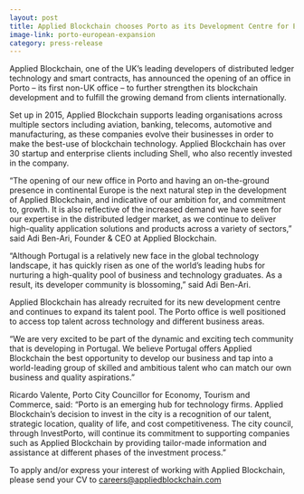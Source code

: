 ```yaml
---
layout: post
title: Applied Blockchain chooses Porto as its Development Centre for European Expansion
image-link: porto-european-expansion
category: press-release
---
```


<p class="post__headline">Applied Blockchain, one of the UK’s leading developers of distributed ledger technology and smart contracts, has announced the opening of an office in Porto – its first non-UK office – to further strengthen its blockchain development and to fulfill the growing demand from clients internationally.</p>

<p class="post__content">Set up in 2015, Applied Blockchain supports leading organisations across multiple sectors including aviation, banking, telecoms, automotive and manufacturing, as these companies evolve their businesses in order to make the best-use of blockchain technology. Applied Blockchain has over 30 startup and enterprise clients including Shell, who also recently invested in the company.</p>
<p class="post__content">“The opening of our new office in Porto and having an on-the-ground presence in continental Europe is the next natural step in the development of Applied Blockchain, and indicative of our ambition for, and commitment to, growth. It is also reflective of the increased demand we have seen for our expertise in the distributed ledger market, as we continue to deliver high-quality application solutions and products across a variety of sectors,” said Adi Ben-Ari, Founder & CEO at Applied Blockchain.</p>
<p class="post__content">“Although Portugal is a relatively new face in the global technology landscape, it has quickly risen as one of the world’s leading hubs for nurturing a high-quality pool of business and technology graduates. As a result, its developer community is blossoming,” said Adi Ben-Ari.</p>
<p class="post__content">Applied Blockchain has already recruited for its new development centre and continues to expand its talent pool. The Porto office is well positioned to access top talent across technology and different business areas.</p>
<p class="post__content">“We are very excited to be part of the dynamic and exciting tech community that is developing in Portugal. We believe Portugal offers Applied Blockchain the best opportunity to develop our business and tap into a world-leading group of skilled and ambitious talent who can match our own business and quality aspirations.”</p>
<p class="post__content">Ricardo Valente, Porto City Councillor for Economy, Tourism and Commerce, said: “Porto is an emerging hub for technology firms. Applied Blockchain’s decision to invest in the city is a recognition of our talent, strategic location, quality of life, and cost competitiveness. The city council, through InvestPorto, will continue its commitment to supporting companies such as Applied Blockchain by providing tailor-made information and assistance at different phases of the investment process.”</p>
<p class="post__content body--bold">To apply and/or express your interest of working with Applied Blockchain, please send your CV to <a href="mailto:careers@appliedblockchain.com">careers@appliedblockchain.com</a></p>